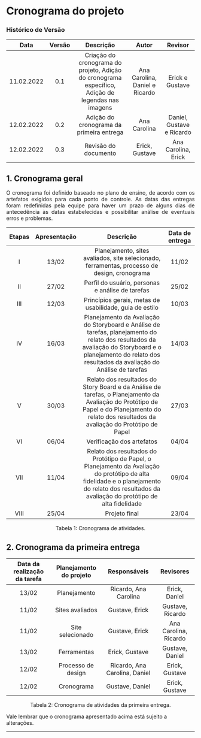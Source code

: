 # Cronograma do projeto

### Histórico de Versão

|  Data  | Versão | Descrição | Autor | Revisor |
| :----: | :----: | :-------: | :---: | :--------:|
| 11.02.2022 | 0.1 | Criação do cronograma do projeto, Adição do cronograma específico, Adição de legendas nas imagens | Ana Carolina, Daniel e Ricardo | Erick e Gustave | 
| 12.02.2022 | 0.2 | Adição do cronograma da primeira entrega | Ana Carolina | Daniel, Gustave e Ricardo | 
| 12.02.2022 | 0.3 | Revisão do documento | Erick, Gustave | Ana Carolina, Erick | 

## 1. Cronograma geral
<p style="text-align: justify;">O cronograma foi definido baseado no plano de ensino, de acordo com os artefatos exigidos para cada ponto de controle. As datas das entregas foram redefinidas pela equipe para haver um prazo de alguns dias de antecedência às datas estabelecidas e possibilitar análise de eventuais erros e problemas. </p>

| Etapas | Apresentação              | Descrição        | Data de entrega       |
| :----: | :--------------------------------------------: | :--------------: | :------------: |
| I    | 13/02 | Planejamento, sites avaliados, site selecionado, ferramentas, processo de design, cronograma | 11/02 |
| II   | 27/02 | Perfil do usuário, personas e análise de tarefas | 25/02 |
| III  | 12/03 | Princípios gerais, metas de usabilidade, guia de estilo | 10/03 |
| IV   | 16/03 | Planejamento da Avaliação do Storyboard e Análise de tarefas, planejamento do relato dos resultados da avaliação do Storyboard e o planejamento do relato dos resultados da avaliação do Análise de tarefas | 14/03 |
| V    | 30/03 | Relato dos resultados do Story Board e da Análise de tarefas, o Planejamento da Avaliação do Protótipo de Papel e do Planejamento do relato dos resultados da avaliação do Protótipo de Papel | 27/03 |
| VI   | 06/04 | Verificação dos artefatos | 04/04 |
| VII   | 11/04 | Relato dos resultados do Protótipo de Papel, o Planejamento da Avaliação do protótipo de alta fidelidade e o planejamento do relato dos resultados da avaliação do protótipo de alta fidelidade | 09/04 |
| VIII  | 25/04 | Projeto final | 23/04 |

<center> <figcaption>Tabela 1: Cronograma de atividades.</figcaption> </center>

## 2. Cronograma da primeira entrega

| Data da realização da tarefa | Planejamento do projeto              | Responsáveis        | Revisores      |
| :----: | :--------------------------------------------: | :--------------: | :------------: |
| 13/02 | Planejamento | Ricardo, Ana Carolina | Erick, Daniel | 11/02 |
| 11/02 | Sites avaliados | Gustave, Erick | Gustave, Ricardo | 11/02 |
| 11/02 | Site selecionado | Gustave, Erick | Ana Carolina, Ricardo | 11/02 |
| 13/02 | Ferramentas | Erick, Gustave | Gustave, Daniel | 11/02 |
| 12/02 | Processo de design | Ricardo, Ana Carolina, Daniel | Erick, Gustave | 11/02 |
| 12/02 | Cronograma | Gustave, Daniel | Erick, Gustave | 11/02 |

<center> <figcaption>Tabela 2: Cronograma de atividades da primeira entrega.</figcaption> </center>

Vale lembrar que o cronograma apresentado acima está sujeito a alterações.

-----------------
